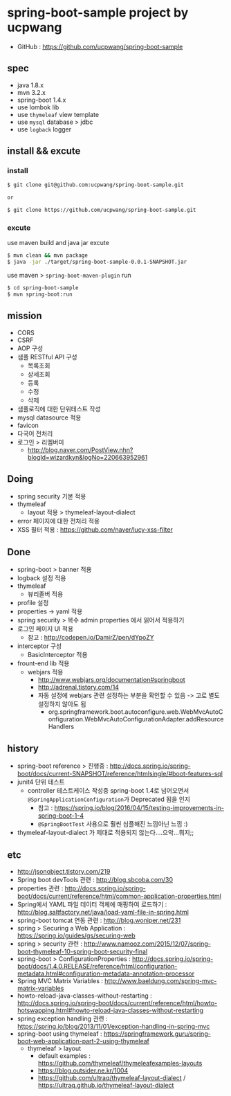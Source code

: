 # spring-boot-sample project by ucpwang
- GitHub : https://github.com/ucpwang/spring-boot-sample

## spec
- java 1.8.x
- mvn 3.2.x
- spring-boot 1.4.x
- use lombok lib
- use `thymeleaf` view template
- use `mysql` database > jdbc
- use `logback` logger

## install && excute

### install
```bash
$ git clone git@github.com:ucpwang/spring-boot-sample.git

or

$ git clone https://github.com/ucpwang/spring-boot-sample.git
```

### excute
use maven build and java jar excute
```bash
$ mvn clean && mvn package
$ java -jar ./target/spring-boot-sample-0.0.1-SNAPSHOT.jar
```

use maven > `spring-boot-maven-plugin` run
```bash
$ cd spring-boot-sample
$ mvn spring-boot:run
```

## mission
- CORS
- CSRF
- AOP 구성
- 샘플 RESTful API 구성
  - 목록조회
  - 상세조회
  - 등록
  - 수정
  - 삭제
- 샘플로직에 대한 단위테스트 작성
- mysql datasource 적용
- favicon
- 다국어 전처리
- 로그인 > 리멤버미
  - http://blog.naver.com/PostView.nhn?blogId=wizardkyn&logNo=220663952961

## Doing
- spring security 기본 적용
- thymeleaf
  - layout 적용 > thymeleaf-layout-dialect
- error 페이지에 대한 전처리 적용
- XSS 필터 적용 : https://github.com/naver/lucy-xss-filter

## Done
- spring-boot > banner 적용
- logback 설정 적용
- thymeleaf
  - 뷰리졸버 적용
- profile 설정
- properties -> yaml 적용
- spring security > 복수 admin properties 에서 읽어서 적용하기
- 로그인 페이지 UI 적용
  - 참고 : http://codepen.io/DamirZ/pen/dYpoZY
- interceptor 구성
  - BasicInterceptor 적용
- frount-end lib 적용
    - webjars 적용
      - http://www.webjars.org/documentation#springboot
      - http://adrenal.tistory.com/14
      - 자동 설정에 webjars 관련 설정하는 부분을 확인할 수 있음 -> 고로 별도 설정하지 않아도 됨
        - org.springframework.boot.autoconfigure.web.WebMvcAutoConfiguration.WebMvcAutoConfigurationAdapter.addResourceHandlers

## history
- spring-boot reference > 진행중 : http://docs.spring.io/spring-boot/docs/current-SNAPSHOT/reference/htmlsingle/#boot-features-sql
- junit4 단위 테스트 
  - controller 테스트케이스 작성중 spring-boot 1.4로 넘어오면서 `@SpringApplicationConfiguration`가 Deprecated 됨을 인지
    - 참고 : https://spring.io/blog/2016/04/15/testing-improvements-in-spring-boot-1-4
    - `@SpringBootTest` 사용으로 훨씬 심플해진 느낌아닌 느낌 :)
- thymeleaf-layout-dialect 가 제대로 적용되지 않는다....으악...뭐지;;

## etc
- http://jsonobject.tistory.com/219
- Spring boot devTools 관련 : http://blog.sbcoba.com/30
- properties 관련 : http://docs.spring.io/spring-boot/docs/current/reference/html/common-application-properties.html
- Spring에서 YAML 파일 데이터 객체에 매핑하여 로드하기 : http://blog.saltfactory.net/java/load-yaml-file-in-spring.html
- spring-boot tomcat 연동 관련 : http://blog.woniper.net/231
- spring > Securing a Web Application : https://spring.io/guides/gs/securing-web
- spring > security 관련 : http://www.namooz.com/2015/12/07/spring-boot-thymeleaf-10-spring-boot-security-final
- spring-boot > ConfigurationProperties : http://docs.spring.io/spring-boot/docs/1.4.0.RELEASE/reference/html/configuration-metadata.html#configuration-metadata-annotation-processor
- Spring MVC Matrix Variables : http://www.baeldung.com/spring-mvc-matrix-variables
- howto-reload-java-classes-without-restarting : http://docs.spring.io/spring-boot/docs/current/reference/html/howto-hotswapping.html#howto-reload-java-classes-without-restarting
- spring exception handling 관련 : https://spring.io/blog/2013/11/01/exception-handling-in-spring-mvc
- spring-boot using thymeleaf : https://springframework.guru/spring-boot-web-application-part-2-using-thymeleaf
  - thymeleaf > layout
    - default examples : https://github.com/thymeleaf/thymeleafexamples-layouts
    - https://blog.outsider.ne.kr/1004
    - https://github.com/ultraq/thymeleaf-layout-dialect / https://ultraq.github.io/thymeleaf-layout-dialect